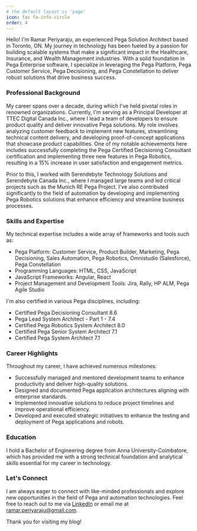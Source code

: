 ```yaml
---
# the default layout is 'page'
icon: fas fa-info-circle
order: 4
---
```


<!-- > Add Markdown syntax content to file `_tabs/about.md`{: .filepath } and it will show up on this page.
> {: .prompt-tip } -->

Hello! I'm Ramar Periyaraju, an experienced Pega Solution Architect based in Toronto, ON. My journey in technology has been fueled by a passion for building scalable systems that make a significant impact in the Healthcare, Insurance, and Wealth Management industries. With a solid foundation in Pega Enterprise software, I specialize in leveraging the Pega Platform, Pega Customer Service, Pega Decisioning, and Pega Constellation to deliver robust solutions that drive business success.

### Professional Background

My career spans over a decade, during which I've held pivotal roles in renowned organizations. Currently, I'm serving as a Principal Developer at TTEC Digital Canada Inc., where I lead a team of developers to ensure product quality and deliver innovative Pega solutions. My role involves analyzing customer feedback to implement new features, streamlining technical content delivery, and developing proof-of-concept applications that showcase product capabilities. One of my notable achievements here includes successfully completing the Pega Certified Decisioning Consultant certification and implementing three new features in Pega Robotics, resulting in a 15% increase in user satisfaction and engagement metrics.

Prior to this, I worked with Serendebyte Technology Solutions and Serendebyte Canada Inc., where I managed large teams and led critical projects such as the Munich RE Pega Project. I've also contributed significantly to the field of automation by developing and implementing Pega Robotics solutions that enhance efficiency and streamline business processes.

### Skills and Expertise

My technical expertise includes a wide array of frameworks and tools such as:

- Pega Platform: Customer Service, Product Builder, Marketing, Pega Decisioning, Sales Automation, Pega Robotics, Omnistudio (Salesforce), Pega Constellation
- Programming Languages: HTML, CSS, JavaScript
- JavaScript Frameworks: Angular, React
- Project Management and Development Tools: Jira, Rally, HP ALM, Pega Agile Studio

I'm also certified in various Pega disciplines, including:

- Certified Pega Decisioning Consultant 8.6
- Pega Lead System Architect - Part 1 - 7.4
- Certified Pega Robotics System Architect 8.0
- Certified Pega Senior System Architect 7.1
- Certified Pega System Architect 7.1

### Career Highlights

Throughout my career, I have achieved numerous milestones:

- Successfully managed and mentored development teams to enhance productivity and deliver high-quality solutions.
- Designed and documented Pega application architectures aligning with enterprise standards.
- Implemented innovative solutions to reduce project timelines and improve operational efficiency.
- Developed and executed strategic initiatives to enhance the testing and deployment of Pega applications and robots.

### Education

I hold a Bachelor of Engineering degree from Anna University-Coimbatore, which has provided me with a strong technical foundation and analytical skills essential for my career in technology.

### Let's Connect

I am always eager to connect with like-minded professionals and explore new opportunities in the field of Pega and automation technologies. Feel free to reach out to me via [LinkedIn](https://www.linkedin.com/in/ramarperiyaraju/) or email me at ramar.periyaraju@gmail.com.

Thank you for visiting my blog!
